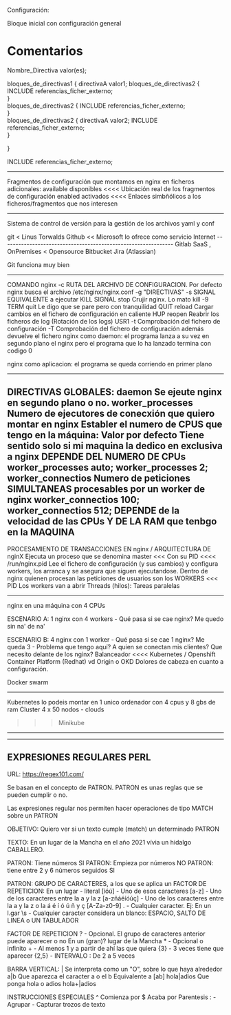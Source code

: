 Configuración:

Bloque inicial con configuración general

# Comentarios

Nombre_Directiva valor(es);

bloques_de_directivas1 {
    directivaA valor1;
    bloques_de_directivas2 {
        INCLUDE referencias_ficher_externo;        
    }   
    bloques_de_directivas2 {
        INCLUDE referencias_ficher_externo;        
    }   
    bloques_de_directivas2 {
        directivaA valor2;
        INCLUDE referencias_ficher_externo;        
    }   

    
}

INCLUDE referencias_ficher_externo;

---

Fragmentos de configuración que montamos en nginx en ficheros adicionales:
    available      disponibles  <<<< Ubicación real de los fragmentos de configuración
    enabled        activados    <<<< Enlaces simbñólicos a los ficheros/fragmentos que nos interesen
    
---- 
Sistema de control de versión para la gestión de los archivos yaml y conf

git < Linus Torwalds
    Github          << Microsoft lo ofrece como servicio Internet
    --------------------------------------------------------------
    Gitlab          SaaS , OnPremises  < Opensource
    Bitbucket       Jira (Atlassian)

Git funciona muy bien

-------------------------------
COMANDO nginx
    -c RUTA DEL ARCHIVO DE CONFIGURACION. Por defecto nginx busca el archivo /etc/nginx/nginx.conf
    -g "DIRECTIVAS"
    -s SIGNAL     EQUIVALENTE a ejecutar KILL SIGNAL 
        stop    Crujir nginx. Lo mato kill -9                                        TERM
        quit    Le digo que se pare pero con tranquilidad                            QUIT
        reload  Cargar cambios en el fichero de configuración en caliente            HUP
        reopen  Reabrir los ficheros de log (Rotación de los logs)                   USR1
    -t  Comprobación del fichero de configuración
    -T  Comprobación del fichero de configuración además devuelve el fichero
nginx como daemon:
    el programa lanza a su vez en segundo plano el nginx
pero el programa que lo ha lanzado termina con codigo 0

nginx como aplicacion:
    el programa se queda corriendo en primer plano
    
---------------------------------
DIRECTIVAS GLOBALES:
daemon              Se ejeute nginx en segundo plano o no.
worker_processes    Numero de ejecutores de conecxión que quiero montar en nginx
                    Establer el numero de CPUS que tengo en la máquina: Valor por defecto
                        Tiene sentido solo si mi maquina la dedico en exclusiva a nginx
                    DEPENDE DEL NUMERO DE CPUs
    worker_processes auto;
    worker_processes 2;
worker_connectios   Numero de peticiones SIMULTANEAS procesables por un worker de nginx
    worker_connectios 100;
    worker_connectios 512;
                    DEPENDE de la velocidad de las CPUs
                        Y DE LA RAM que tenbgo en la MAQUINA
---------------------------------
PROCESAMIENTO DE TRANSACCIONES EN nginx / ARQUITECTURA DE nginX
Ejecuta un proceso que se denomina master <<< Con su PID <<<< /run/nginx.pid
    Lee el fichero de configuración (y sus cambios) y configura workers, los arranca y se asegura que siguen ejecutandose.
Dentro de nginx quienen procesan las peticiones de usuarios son los WORKERS <<< PID
    Los workers van a abrir Threads (hilos): Tareas paralelas
    
--------------------------------
nginx en una máquina con 4 CPUs

ESCENARIO A: 1 nginx con 4 workers
    - Qué pasa si se cae nginx? Me quedo sin na' de na'

ESCENARIO B: 4 nginx con 1 worker
    - Qué pasa si se cae 1 nginx? Me queda 3
    - Problema que tengo aquí?
        A quien se conectan mis clientes?
            Que necesito delante de los nginx? Balanceador  <<<< Kubernetes / Openshift Container Platform (Redhat) vd Origin o OKD
        Dolores de cabeza en cuanto a configuración.

Docker swarm


------------
Kubernetes lo podeis montar en 1 unico ordenador con 4 cpus y 8 gbs de ram
    Cluster 4 x 50 nodos - clouds 

>>> Minikube
--------------


----------------------------
EXPRESIONES REGULARES PERL
----------------------------
URL: https://regex101.com/

Se basan en el concepto de PATRON.
PATRON es unas reglas que se pueden cumplir o no.

Las expresiones regular nos permiten hacer operaciones de tipo MATCH sobre un PATRON

OBJETIVO: Quiero ver si un texto cumple (match) un determinado PATRON

TEXTO: En un lugar de la Mancha en el año 2021 vívia un hidalgo CABALLERO.

PATRON: Tiene números                             SI
PATRON: Empieza por números                       NO
PATRON: tiene entre 2 y 6 números seguidos        SI

PATRON: GRUPO DE CARACTERES, a los que se aplica un FACTOR DE REPETICION:
            En un lugar     - literal
            [íóú]           - Uno de esos caracteres 
            [a-z]           - Uno de los caracteres entre la a y la z
            [a-zñáéíóúç]    - Uno de los caracteres entre la a y la z o la á é í ó ú ñ y ç
            [A-Za-z0-9]
            .               - Cualquier caracter. Ej: En un l.gar
            \s              - Cualquier caracter considera un blanco: ESPACIO, SALTO DE LINEA o UN TABULADOR
            
FACTOR DE REPETICION
            ?               - Opcional. El grupo de caracteres anterior puede aparecer o no
                                        En un (gran)? lugar de la Mancha
            *               - Opcional o infinito
            +               - Al menos 1 y a partir de ahí las que quiera
            {3}             - 3 veces tiene que aparecer
            {2,5}           - INTERVALO : De 2 a 5 veces
    
BARRA VERTICAL:
    |                       Se interpreta como un "O", sobre lo que haya alrededor
            a|b                 Que aparezca el caracter a o el b
                                    Equivalente a [ab]
            hola|adios      Que ponga hola o adios
            hola+|adios
            
INSTRUCCIONES ESPECIALES
            ^               Comienza por
            $               Acaba por
Parentesis :
    - Agrupar
    - Capturar trozos de texto
            
            